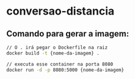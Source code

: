 # conversao-distancia

## Comando para gerar a imagem:

```sh
// O . irá pegar o Dockerfile na raiz
docker build -t {nome-da-imagem} .
```

```sh
// executa esse container na porta 8080
docker run -d -p 8080:5000 {nome-da-imagem}
```